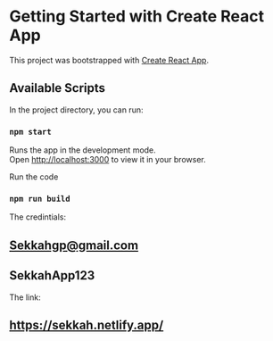 # Getting Started with Create React App

This project was bootstrapped with [Create React App](https://github.com/facebook/create-react-app).

## Available Scripts

In the project directory, you can run:

### `npm start`

Runs the app in the development mode.\
Open [http://localhost:3000](http://localhost:3000) to view it in your browser.

Run the code 
### `npm run build`

The credintials:
## Sekkahgp@gmail.com
## SekkahApp123

The link:
## https://sekkah.netlify.app/
